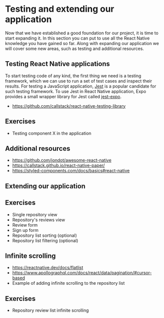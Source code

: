 # Testing and extending our application

Now that we have established a good foundation for our project, it is time to start expanding it. In this section you can put to use all the React Native knowledge you have gained so far. Along with expanding our application we will cover some new areas, such as testing and additional resources.   

## Testing React Native applications

To start testing code of any kind, the first thing we need is a testing framework, which we can use to run a set of test cases and inspect their results. For testing a JavaScript application, [Jest](https://jestjs.io/) is a popular candidate for such testing framework. To use Jest in React Native application, Expo provides a small wrapper library for Jest called [jest-expo](https://github.com/expo/expo/tree/master/packages/jest-expo).   

- https://github.com/callstack/react-native-testing-library

## Exercises

- Testing component X in the application

## Additional resources

- https://github.com/jondot/awesome-react-native
- https://callstack.github.io/react-native-paper/
- https://styled-components.com/docs/basics#react-native

## Extending our application

## Exercises

- Single repository view
- Repository's reviews view
- Review form
- Sign up form
- Repository list sorting (optional)
- Repository list filtering (optional)

## Infinite scrolling

- https://reactnative.dev/docs/flatlist
- https://www.apollographql.com/docs/react/data/pagination/#cursor-based
- Example of adding infinite scrolling to the repository list

## Exercises

- Repository review list infinite scrolling